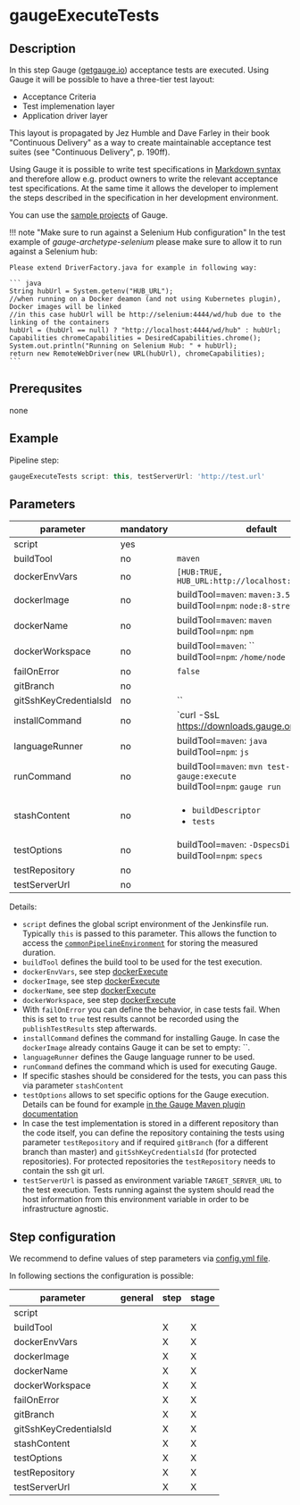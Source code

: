 # gaugeExecuteTests

## Description

In this step Gauge ([getgauge.io](http:getgauge.io)) acceptance tests are executed.
Using Gauge it will be possible to have a three-tier test layout:

* Acceptance Criteria
* Test implemenation layer
* Application driver layer

This layout is propagated by Jez Humble and Dave Farley in their book "Continuous Delivery" as a way to create maintainable acceptance test suites (see "Continuous Delivery", p. 190ff).

Using Gauge it is possible to write test specifications in [Markdown syntax](http://daringfireball.net/projects/markdown/syntax) and therefore allow e.g. product owners to write the relevant acceptance test specifications. At the same time it allows the developer to implement the steps described in the specification in her development environment.

You can use the [sample projects](https://github.com/getgauge/gauge-mvn-archetypes) of Gauge.

!!! note "Make sure to run against a Selenium Hub configuration"
    In the test example of _gauge-archetype-selenium_ please make sure to allow it to run against a Selenium hub:

    Please extend DriverFactory.java for example in following way:

    ``` java
    String hubUrl = System.getenv("HUB_URL");
    //when running on a Docker deamon (and not using Kubernetes plugin), Docker images will be linked
    //in this case hubUrl will be http://selenium:4444/wd/hub due to the linking of the containers
    hubUrl = (hubUrl == null) ? "http://localhost:4444/wd/hub" : hubUrl;
    Capabilities chromeCapabilities = DesiredCapabilities.chrome();
    System.out.println("Running on Selenium Hub: " + hubUrl);
    return new RemoteWebDriver(new URL(hubUrl), chromeCapabilities);
    ```

## Prerequsites

none

## Example

Pipeline step:

```groovy
gaugeExecuteTests script: this, testServerUrl: 'http://test.url'
```

## Parameters

| parameter | mandatory | default | possible values |
| ----------|-----------|---------|-----------------|
|script|yes|||
|buildTool|no|`maven`||
|dockerEnvVars|no|`[HUB:TRUE, HUB_URL:http://localhost:4444/wd/hub]`||
|dockerImage|no|buildTool=`maven`: `maven:3.5-jdk-8`<br />buildTool=`npm`: `node:8-stretch`<br />||
|dockerName|no|buildTool=`maven`: `maven`<br />buildTool=`npm`: `npm`<br />||
|dockerWorkspace|no|buildTool=`maven`: ``<br />buildTool=`npm`: `/home/node`<br />||
|failOnError|no|`false`||
|gitBranch|no|||
|gitSshKeyCredentialsId|no|``||
|installCommand|no|`curl -SsL https://downloads.gauge.org/stable | sh -s -- --location=$HOME/bin/gauge`||
|languageRunner|no|buildTool=`maven`: `java`<br />buildTool=`npm`: `js`<br />||
|runCommand|no|buildTool=`maven`: `mvn test-compile gauge:execute`<br />buildTool=`npm`: `gauge run`<br />||
|stashContent|no|<ul><li>`buildDescriptor`</li><li>`tests`</li></ul>||
|testOptions|no|buildTool=`maven`: `-DspecsDir=specs`<br />buildTool=`npm`: `specs`<br />||
|testRepository|no|||
|testServerUrl|no|||

Details:

* `script` defines the global script environment of the Jenkinsfile run. Typically `this` is passed to this parameter. This allows the function to access the [`commonPipelineEnvironment`](commonPipelineEnvironment.md) for storing the measured duration.
* `buildTool` defines the build tool to be used for the test execution.
* `dockerEnvVars`, see step [dockerExecute](dockerExecute.md)
* `dockerImage`, see step [dockerExecute](dockerExecute.md)
* `dockerName`, see step [dockerExecute](dockerExecute.md)
* `dockerWorkspace`, see step [dockerExecute](dockerExecute.md)
* With `failOnError` you can define the behavior, in case tests fail. When this is set to `true` test results cannot be recorded using the `publishTestResults` step afterwards.
* `installCommand` defines the command for installing Gauge. In case the `dockerImage` already contains Gauge it can be set to empty: ``.
* `languageRunner` defines the Gauge language runner to be used.
* `runCommand` defines the command which is used for executing Gauge.
* If specific stashes should be considered for the tests, you can pass this via parameter `stashContent`
* `testOptions` allows to set specific options for the Gauge execution. Details can be found for example [in the Gauge Maven plugin documentation](https://github.com/getgauge/gauge-maven-plugin#executing-specs)
* In case the test implementation is stored in a different repository than the code itself, you can define the repository containing the tests using parameter `testRepository` and if required `gitBranch` (for a different branch than master) and `gitSshKeyCredentialsId` (for protected repositories). For protected repositories the `testRepository` needs to contain the ssh git url.
* `testServerUrl` is passed as environment variable `TARGET_SERVER_URL` to the test execution. Tests running against the system should read the host information from this environment variable in order to be infrastructure agnostic.

## Step configuration

We recommend to define values of step parameters via [config.yml file](../configuration.md).

In following sections the configuration is possible:

| parameter | general | step | stage |
| ----------|-----------|---------|-----------------|
|script||||
|buildTool||X|X|
|dockerEnvVars||X|X|
|dockerImage||X|X|
|dockerName||X|X|
|dockerWorkspace||X|X|
|failOnError||X|X|
|gitBranch||X|X|
|gitSshKeyCredentialsId||X|X|
|stashContent||X|X|
|testOptions||X|X|
|testRepository||X|X|
|testServerUrl||X|X|
